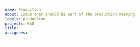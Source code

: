 ```yaml
---
name: Production
about: Issue that should be part of the production meeting
labels: production
projects: R&D
title: ''
assignees: ''

---
```


